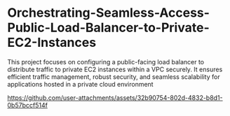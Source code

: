 # Orchestrating-Seamless-Access-Public-Load-Balancer-to-Private-EC2-Instances
This project focuses on configuring a public-facing load balancer to distribute traffic to private EC2 instances within a VPC securely. It ensures efficient traffic management, robust security, and seamless scalability for applications hosted in a private cloud environment



https://github.com/user-attachments/assets/32b90754-802d-4832-b8d1-0b57bccf514f

